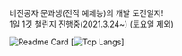 비전공자 문과생(전직 예체능)의 개발 도전일지!<br>
1일 1깃 챌린지 진행중(2021.3.24~) (토요일 제외)

![Readme Card](https://github-readme-stats.vercel.app/api?username=Z0silver&theme=buefy&show_icons=true)
[![Top Langs](https://github-readme-stats.vercel.app/api/top-langs/?username=z0silver)]
